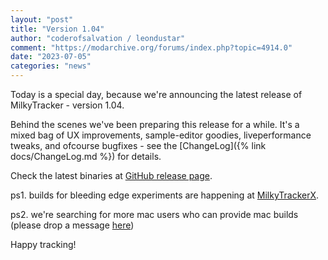 ```yaml
---
layout: "post"
title: "Version 1.04"
author: "coderofsalvation / leondustar"
comment: "https://modarchive.org/forums/index.php?topic=4914.0"
date: "2023-07-05"
categories: "news"
---
```


Today is a special day, because we're announcing the latest release of MilkyTracker - version 1.04.

Behind the scenes we've been preparing this release for a while.
It's a mixed bag of UX improvements, sample-editor goodies, liveperformance tweaks, and ofcourse bugfixes - see the [ChangeLog]({% link docs/ChangeLog.md %}) for details.

Check the latest binaries at [GitHub release page][gitrel].

ps1. builds for bleeding edge experiments are happening at [MilkyTrackerX](https://github.com/coderofsalvation/MilkyTrackerX).

ps2. we're searching for more mac users who can provide mac builds (please drop a message [here](https://github.com/milkytracker/MilkyTracker/issues))

Happy tracking!

[gitrel]: https://github.com/milkytracker/MilkyTracker/releases/tag/v1.04.00
[amigaports]: https://github.com/AmigaPorts/MilkyTracker
